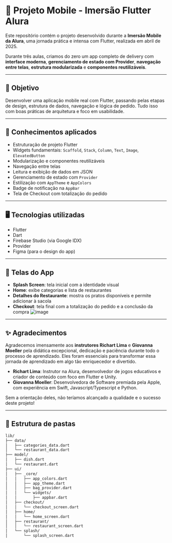 # 📱 Projeto Mobile - Imersão Flutter Alura

Este repositório contém o projeto desenvolvido durante a **Imersão Mobile da Alura**, uma jornada prática e intensa com Flutter, realizada em abril de 2025.

Durante três aulas, criamos do zero um app completo de delivery com **interface moderna**, **gerenciamento de estado com Provider**, **navegação entre telas**, **estrutura modularizada** e **componentes reutilizáveis**.

---

## 🚀 Objetivo

Desenvolver uma aplicação mobile real com Flutter, passando pelas etapas de design, estrutura de dados, navegação e lógica de pedido. Tudo isso com boas práticas de arquitetura e foco em usabilidade.

---

## 🧠 Conhecimentos aplicados

- Estruturação de projeto Flutter
- Widgets fundamentais: `Scaffold`, `Stack`, `Column`, `Text`, `Image`, `ElevatedButton`
- Modularização e componentes reutilizáveis
- Navegação entre telas
- Leitura e exibição de dados em JSON
- Gerenciamento de estado com `Provider`
- Estilização com `AppTheme` e `AppColors`
- Badge de notificação na `AppBar`
- Tela de Checkout com totalização do pedido

---

## 🖥️ Tecnologias utilizadas

- Flutter
- Dart
- Firebase Studio (via Google IDX)
- Provider
- Figma (para o design do app)

---

## 🔎 Telas do App

- **Splash Screen**: tela inicial com a identidade visual
- **Home**: exibe categorias e lista de restaurantes
- **Detalhes do Restaurante**: mostra os pratos disponíveis e permite adicionar à sacola
- **Checkout**: tela final com a totalização do pedido e a conclusão da compra
![image](https://github.com/user-attachments/assets/930fa8ab-c9cf-4f37-90e0-ffdfd4b3926d)


---

## ✨ Agradecimentos

Agradecemos imensamente aos **instrutores Richart Lima** e **Giovanna Moeller** pela didática excepcional, dedicação e paciência durante todo o processo de aprendizado. Eles foram essenciais para transformar essa jornada de aprendizado em algo tão enriquecedor e divertido.

- **Richart Lima**: Instrutor na Alura, desenvolvedor de jogos educativos e criador de conteúdo com foco em Flutter e Unity.
- **Giovanna Moeller**: Desenvolvedora de Software premiada pela Apple, com experiência em Swift, Javascript/Typescript e Python.

Sem a orientação deles, não teríamos alcançado a qualidade e o sucesso deste projeto!

---

## 📂 Estrutura de pastas

```bash
lib/
├── data/
│   ├── categories_data.dart
│   └── restaurant_data.dart
├── model/
│   ├── dish.dart
│   └── restaurant.dart
├── ui/
│   ├── _core/
│   │   ├── app_colors.dart
│   │   ├── app_theme.dart
│   │   ├── bag_provider.dart
│   │   └── widgets/
│   │       ├── appbar.dart
│   ├── checkout/
│   │   └── checkout_screen.dart
│   ├── home/
│   │   └── home_screen.dart
│   ├── restaurant/
│   │   └── restaurant_screen.dart
│   └── splash/
│       └── splash_screen.dart

